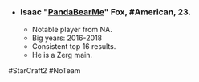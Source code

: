 -   ### Isaac "[PandaBearMe](https://liquipedia.net/starcraft2/PandaBearMe)" Fox, #American, 23.
    -   Notable player from NA.
    -   Big years: 2016-2018
    -   Consistent top 16 results.
    -   He is a Zerg main.
    
#StarCraft2 #NoTeam 